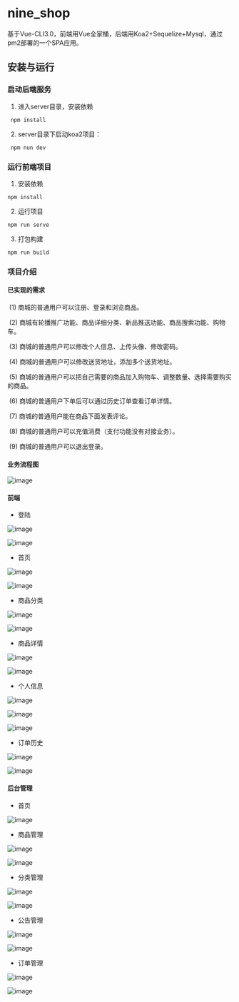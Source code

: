 # nine_shop

基于Vue-CLI3.0，前端用Vue全家桶，后端用Koa2+Sequelize+Mysql，通过pm2部署的一个SPA应用。


## 安装与运行

### 启动后端服务
 1. 进入server目录，安装依赖
 ```
  npm install
 ```
 2. server目录下启动koa2项目：
 ```
  npm nun dev
 ```


### 运行前端项目
1. 安装依赖

```
npm install
```

2. 运行项目
```
npm run serve
```
 
3. 打包构建
```
npm run build
```





### 项目介绍

#### 已实现的需求

​		(1) 商城的普通用户可以注册、登录和浏览商品。

​		(2) 商城有轮播推广功能、商品详细分类、新品推送功能、商品搜索功能、购物车。

​		(3) 商城的普通用户可以修改个人信息、上传头像、修改密码。

​		(4) 商城的普通用户可以修改送货地址，添加多个送货地址。

​		(5) 商城的普通用户可以把自己需要的商品加入购物车、调整数量、选择需要购买的商品。

​		(6) 商城的普通用户下单后可以通过历史订单查看订单详情。

​		(7) 商城的普通用户能在商品下面发表评论。

​		(8) 商城的普通用户可以充值消费（支付功能没有对接业务）。

​		(9) 商城的普通用户可以退出登录。

#### 业务流程图

 ![image](https://github.com/qpzj/nine_shop/images-folder/流程图.png)

#### 前端

- 登陆

 ![image](https://github.com/qpzj/nine_shop/images-folder/登陆.png)

 ![image](https://github.com/qpzj/nine_shop/images-folder/注册.png)

- 首页

![image](https://github.com/qpzj/nine_shop/images-folder/首页.png)

![image](https://github.com/qpzj/nine_shop/images-folder/商品详情.png)

- 商品分类

![image](https://github.com/qpzj/nine_shop/images-folder/分类.png)

![image](https://github.com/qpzj/nine_shop/images-folder/分类1.png)

- 商品详情

![image](https://github.com/qpzj/nine_shop/images-folder/评论.png)

![image](https://github.com/qpzj/nine_shop/images-folder/购物车.png)

- 个人信息

![image](https://github.com/qpzj/nine_shop/images-folder/修改个人信息.png)

![image](https://github.com/qpzj/nine_shop/images-folder/地址编辑.png)

![image](https://github.com/qpzj/nine_shop/images-folder/多地址切换.png)

- 订单历史

![image](https://github.com/qpzj/nine_shop/images-folder/订单历史.png)

![image](https://github.com/qpzj/nine_shop/images-folder/订单历史2.png)



#### 后台管理

- 首页

![image](https://github.com/qpzj/nine_shop/images-folder/后台首页.png)

- 商品管理

![image](https://github.com/qpzj/nine_shop/images-folder/商品管理.png)

![image](https://github.com/qpzj/nine_shop/images-folder/商品评价.png)

- 分类管理

![image](https://github.com/qpzj/nine_shop/images-folder/分类列表.png)

![image](https://github.com/qpzj/nine_shop/images-folder/子分类列表.png)

- 公告管理

![image](https://github.com/qpzj/nine_shop/images-folder/广告列表.png)

![image](https://github.com/qpzj/nine_shop/images-folder/广告列表2.png)

- 订单管理

![image](https://github.com/qpzj/nine_shop/images-folder/订单列表.png)

![image](https://github.com/qpzj/nine_shop/images-folder/消费列表.png)
